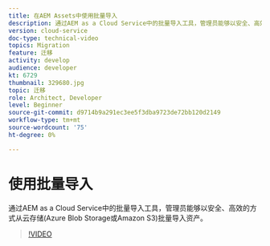 ```yaml
---
title: 在AEM Assets中使用批量导入
description: 通过AEM as a Cloud Service中的批量导入工具，管理员能够以安全、高效的方式从云存储(Azure Blob Storage或Amazon S3)批量导入资产。
version: cloud-service
doc-type: technical-video
topics: Migration
feature: 迁移
activity: develop
audience: developer
kt: 6729
thumbnail: 329680.jpg
topic: 迁移
role: Architect, Developer
level: Beginner
source-git-commit: d9714b9a291ec3ee5f3dba9723de72bb120d2149
workflow-type: tm+mt
source-wordcount: '75'
ht-degree: 0%

---
```



# 使用批量导入

通过AEM as a Cloud Service中的批量导入工具，管理员能够以安全、高效的方式从云存储(Azure Blob Storage或Amazon S3)批量导入资产。

>[!VIDEO](https://video.tv.adobe.com/v/329680/?quality=12&learn=on)
